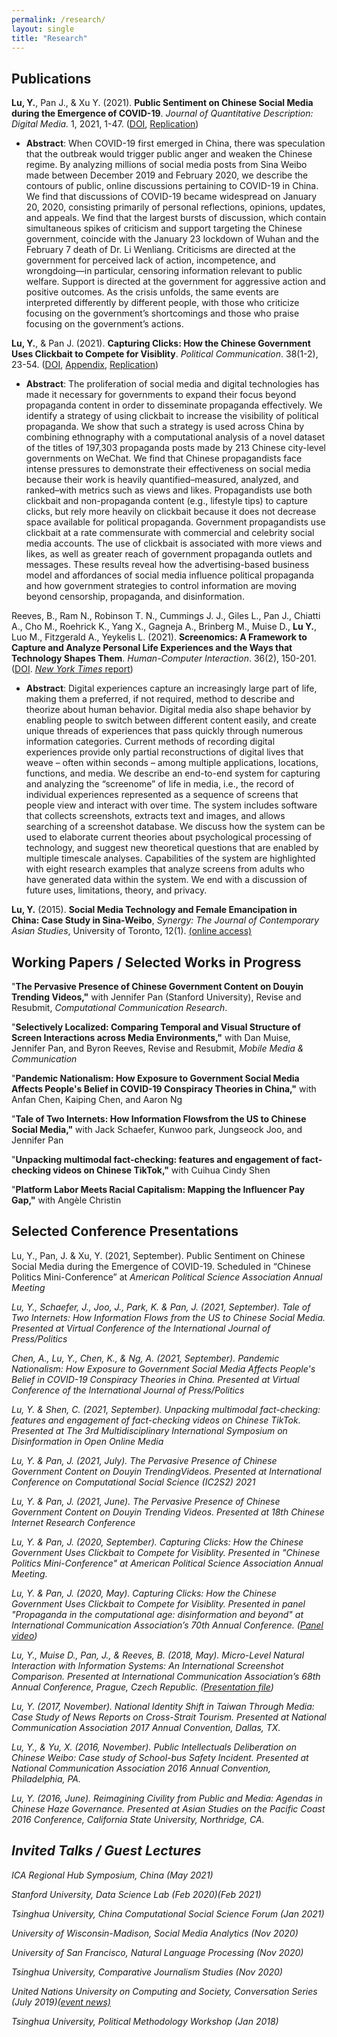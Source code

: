 ```yaml
---
permalink: /research/
layout: single
title: "Research"
---
```



## Publications
<b>Lu, Y.</b>, Pan J., & Xu Y. (2021). <b>Public Sentiment on Chinese Social Media during the Emergence of COVID-19</b>. <i>Journal of Quantitative Description: Digital Media.</i> 1, 2021, 1-47. ([DOI](https://doi.org/10.51685/jqd.2021.013), [Replication](https://dataverse.harvard.edu/dataset.xhtml?persistentId=doi:10.7910/DVN/ZIIQUG))
* <b>Abstract</b>: When COVID-19 first emerged in China, there was speculation that the outbreak would trigger public anger and weaken the Chinese regime. By analyzing millions of social media posts from Sina Weibo made between December 2019 and February 2020, we describe the contours of public, online discussions pertaining to COVID-19 in China. We find that discussions of COVID-19 became widespread on January 20, 2020, consisting primarily of personal reflections, opinions, updates, and appeals. We find that the largest bursts of discussion, which contain simultaneous spikes of criticism and support targeting the Chinese government, coincide with the January 23 lockdown of Wuhan and the February 7 death of Dr. Li Wenliang. Criticisms are directed at the government for perceived lack of action, incompetence, and wrongdoing—in particular, censoring information relevant to public welfare. Support is directed at the government for aggressive action and positive outcomes. As the crisis unfolds, the same events are interpreted differently by different people, with those who criticize focusing on the government’s shortcomings and those who praise focusing on the government’s actions.

<b>Lu, Y.</b>, & Pan J. (2021). <b>Capturing Clicks: How the Chinese Government Uses Clickbait to Compete for Visiblity</b>. <i>Political Communication</i>. 38(1-2), 23-54. ([DOI](https://www.tandfonline.com/doi/full/10.1080/10584609.2020.1765914), [Appendix](/Lu&Pan_appendix.pdf), [Replication](https://dataverse.harvard.edu/dataset.xhtml?persistentId=doi:10.7910/DVN/TALJOT))
* <b>Abstract</b>: The proliferation of social media and digital technologies has made it necessary for governments to expand their focus beyond propaganda content in order to disseminate propaganda effectively. We identify a strategy of using clickbait to increase the visibility of political propaganda. We show that such a strategy is used across China by combining ethnography with a computational analysis of a novel dataset of the titles of 197,303 propaganda posts made by 213 Chinese city-level governments on WeChat. We find that Chinese propagandists face intense pressures to demonstrate their effectiveness on social media because their work is heavily quantified–measured, analyzed, and ranked–with metrics such as views and likes. Propagandists use both clickbait and non-propaganda content (e.g., lifestyle tips) to capture clicks, but rely more heavily on clickbait because it does not decrease space available for political propaganda. Government propagandists use clickbait at a rate commensurate with commercial and celebrity social media accounts. The use of clickbait is associated with more views and likes, as well as greater reach of government propaganda outlets and messages. These results reveal how the advertising-based business model and affordances of social media influence political propaganda and how government strategies to control information are moving beyond censorship, propaganda, and disinformation.

Reeves, B., Ram N., Robinson T. N., Cummings J. J., Giles L., Pan J., Chiatti A., Cho M., Roehrick K., Yang X., Gagneja A., Brinberg M., Muise D., <b>Lu Y.</b>, Luo M., Fitzgerald A., Yeykelis L. (2021). <b>Screenomics: A Framework to Capture and Analyze Personal Life Experiences and the Ways that Technology Shapes Them</b>. <i>Human-Computer Interaction</i>. 36(2), 150-201. ([DOI](https://www.tandfonline.com/doi/full/10.1080/07370024.2019.1578652). [<i>New York Times</i> report](https://www.nytimes.com/2019/05/31/health/screen-time-mental-health-screenome.html))
* <b>Abstract</b>: Digital experiences capture an increasingly large part of life, making them a preferred, if not required, method to describe and theorize about human behavior. Digital media also shape behavior by enabling people to switch between different content easily, and create unique threads of experiences that pass quickly through numerous information categories. Current methods of recording digital experiences provide only partial reconstructions of digital lives that weave – often within seconds – among multiple applications, locations, functions, and media. We describe an end-to-end system for capturing and analyzing the “screenome” of life in media, i.e., the record of individual experiences represented as a sequence of screens that people view and interact with over time. The system includes software that collects screenshots, extracts text and images, and allows searching of a screenshot database. We discuss how the system can be used to elaborate current theories about psychological processing of technology, and suggest new theoretical questions that are enabled by multiple timescale analyses. Capabilities of the system are highlighted with eight research examples that analyze screens from adults who have generated data within the system. We end with a discussion of future uses, limitations, theory, and privacy.

<b>Lu, Y.</b> (2015). <b>Social Media Technology and Female Emancipation in China: Case Study in Sina-Weibo</b>, <i>Synergy: The Journal of Contemporary Asian Studies</i>, University of Toronto, 12(1). [(online access)](http://utsynergyjournal.org/2015/12/04/social-media-technology-and-female-emancipation-in-china-case-study-in-sina-weibo)


## Working Papers / Selected Works in Progress
"<b>The Pervasive Presence of Chinese Government Content on Douyin Trending Videos,"</b> with Jennifer Pan (Stanford University), Revise and Resubmit, <i>Computational Communication Research</i>.

"<b>Selectively Localized: Comparing Temporal and Visual Structure of Screen Interactions across Media Environments,"</b> with Dan Muise, Jennifer Pan, and Byron Reeves, Revise and Resubmit, <i>Mobile Media & Communication</i>

"<b>Pandemic Nationalism: How Exposure to Government Social Media Affects People's Belief in COVID-19 Conspiracy Theories in China,"</b> with Anfan Chen, Kaiping Chen, and Aaron Ng

"<b>Tale of Two Internets: How Information Flowsfrom the US to Chinese Social Media,"</b> with Jack Schaefer, Kunwoo park, Jungseock Joo, and Jennifer Pan

"<b>Unpacking multimodal fact-checking: features and engagement of fact-checking videos on Chinese TikTok,"</b> with Cuihua Cindy Shen

"<b>Platform Labor Meets Racial Capitalism: Mapping the Influencer Pay Gap,"</b> with Angèle Christin

## Selected Conference Presentations
Lu, Y., Pan, J. & Xu, Y. (2021, September). Public Sentiment on Chinese Social Media during the Emergence of COVID-19. Scheduled in “Chinese Politics Mini-Conference” at <i>American Political Science Association Annual Meeting<i>

Lu, Y., Schaefer, J., Joo, J., Park, K. & Pan, J. (2021, September). Tale of Two Internets: How Information Flows from the US to Chinese Social Media. Presented at <i>Virtual Conference of the International Journal of Press/Politics<i>

Chen, A., Lu, Y., Chen, K., & Ng, A. (2021, September). Pandemic Nationalism: How Exposure to Government Social Media Affects People's Belief in COVID-19 Conspiracy Theories in China. Presented at <i>Virtual Conference of the International Journal of Press/Politics<i>

Lu, Y. & Shen, C. (2021, September). Unpacking multimodal fact-checking: features and engagement of fact-checking videos on Chinese TikTok. Presented at <i>The 3rd Multidisciplinary International Symposium on Disinformation in Open Online Media<i>
  
Lu, Y. & Pan, J. (2021, July). The Pervasive Presence of Chinese Government Content on Douyin TrendingVideos. Presented at <i>International Conference on Computational Social Science (IC2S2) 2021<i>

Lu, Y. & Pan, J. (2021, June). The Pervasive Presence of Chinese Government Content on Douyin Trending Videos. Presented at <i>18th Chinese Internet Research Conference<i>

Lu, Y. & Pan, J. (2020, September). Capturing Clicks: How the Chinese Government Uses Clickbait to Compete for Visiblity. Presented in "Chinese Politics Mini-Conference" at <i>American Political Science Association Annual Meeting<i>.

Lu, Y. & Pan, J. (2020, May). Capturing Clicks: How the Chinese Government Uses Clickbait to Compete for Visiblity. Presented in panel "Propaganda in the computational age: disinformation and beyond" at <i>International Communication Association’s 70th Annual Conference<i>. ([Panel video](https://player.vimeo.com/video/416684754))

Lu, Y., Muise D., Pan, J., & Reeves, B. (2018, May). Micro-Level Natural Interaction with Information Systems: An International Screenshot Comparison. Presented at <i>International Communication Association’s 68th Annual Conference</i>, Prague, Czech Republic. ([Presentation file](/LMPR_finalppt.pdf))

Lu, Y. (2017, November). National Identity Shift in Taiwan Through Media: Case Study of News Reports on Cross-Strait Tourism. Presented at <i>National Communication Association 2017 Annual Convention</i>, Dallas, TX.

Lu, Y., & Yu, X. (2016, November). Public Intellectuals Deliberation on Chinese Weibo: Case study of School-bus Safety Incident. Presented at <i>National Communication Association 2016 Annual Convention</i>, Philadelphia, PA.

Lu, Y. (2016, June). Reimagining Civility from Public and Media: Agendas in Chinese Haze Governance. Presented at <i>Asian Studies on the Pacific Coast 2016 Conference</i>, California State University, Northridge, CA.

## Invited Talks / Guest Lectures

ICA Regional Hub Symposium, China (May 2021)
  
Stanford University, Data Science Lab (Feb 2020)(Feb 2021)

Tsinghua University, China Computational Social Science Forum (Jan 2021)

University of Wisconsin-Madison, Social Media Analytics (Nov 2020)

University of San Francisco, Natural Language Processing (Nov 2020)

Tsinghua University, Comparative Journalism Studies (Nov 2020)

United Nations University on Computing and Society, Conversation Series (July 2019)[(event news)](https://cs.unu.edu/events/archive/event/homogenized-and-localized.html#overview)

Tsinghua University, Political Methodology Workshop (Jan 2018)
